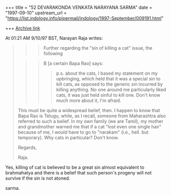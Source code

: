 +++
title = "52 DEVARAKONDA VENKATA NARAYANA SARMA"
date = "1997-09-10"
upstream_url = "https://list.indology.info/pipermail/indology/1997-September/009191.html"

+++
[Archive link](https://list.indology.info/pipermail/indology/1997-September/009191.html)

At 01:21 AM 9/10/97 BST, Narayan Raja writes:
>
>
>> >Further regarding the "sin of killing a cat" issue, the following 
>
>> >B [a certain Bapa Rao] says:
>> >
>> >> p.s. about the cats, I based my statement on my upbringing, which
>> >> held that it was a special sin to kill cats, as opposed to the
>> >> generic sin incurred by killing anything. No one around me
>> >> particularly liked cats, it was just held sinful to kill one. Don't
>> >> know much more about it, I'm afraid.
>
>
>This must be quite a widespread belief, then.
>I happen to know that Bapa Rao is Telugu, while,
>as I recall, someone from Maharashtra also referred
>to such a belief.  In my own family (we are Tamil),
>my mother and grandmother warned me that if a cat 
>"lost even one single hair" because of me, I would have 
>to go to "narakam" (i.e., hell. but temporary).  Why 
>cats in particular?  Don't know.
>
>Regards,
>
>
>Raja.
>

Yes, killing of cat is believed to be a great sin almost equivalent to
brahmahatya and there is a belief that such person's progeny will not
survive if the sin is not atoned.

sarma.





